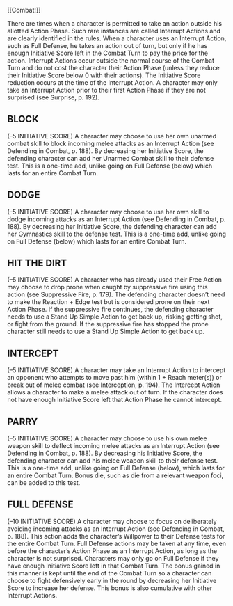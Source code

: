 [[Combat!]]

There are times when a character is permitted to take an action outside his allotted Action Phase. Such rare instances are called Interrupt Actions and are clearly
identified in the rules. When a character uses an Interrupt Action, such as Full Defense, he takes an action out of turn, but only if he has enough Initiative Score left in the Combat Turn to pay the price for the action. Interrupt Actions occur outside the normal course of the Combat Turn and do not cost the character their Action Phase (unless they reduce their Initiative Score below 0 with their actions). The Initiative Score reduction occurs at the time of the Interrupt Action. A character may only take an Interrupt Action prior to their first Action Phase if they are not surprised (see Surprise, p. 192).

## BLOCK
(–5 INITIATIVE SCORE)
A character may choose to use her own unarmed combat skill to block incoming melee attacks as an Interrupt Action (see Defending in Combat, p. 188). By decreasing her Initiative Score, the defending character can add her Unarmed Combat skill to their defense test.
This is a one-time add, unlike going on Full Defense (below) which lasts for an entire Combat Turn.

## DODGE
(–5 INITIATIVE SCORE)
A character may choose to use her own skill to dodge incoming attacks as an Interrupt Action (see Defending in Combat, p. 188). By decreasing her Initiative Score, the defending character can add her Gymnastics skill to the defense test. This is a one-time add, unlike going on Full Defense (below) which lasts for an entire Combat Turn.

## HIT THE DIRT
(–5 INITIATIVE SCORE)
A character who has already used their Free Action may choose to drop prone when caught by suppressive fire using this action (see Suppressive Fire, p. 179). The defending character doesn’t need to make the Reaction + Edge test but is considered prone on their next Action Phase. If the suppressive fire continues, the defending character needs to use a Stand Up Simple Action to get back up, risking getting shot, or fight from the ground. If the suppressive fire has stopped the prone character still needs to use a Stand Up Simple Action to get back up.

## INTERCEPT
(–5 INITIATIVE SCORE)
A character may take an Interrupt Action to intercept an opponent who attempts to move past him (within 1 + Reach meter(s)) or break out of melee combat (see Interception, p. 194). The Intercept Action allows a character to make a melee attack out of turn. If the character does not have enough Initiative Score left that Action Phase he cannot intercept.

## PARRY
(–5 INITIATIVE SCORE)
A character may choose to use his own melee weapon skill to deflect incoming melee attacks as an Interrupt Action (see Defending in Combat, p. 188). By decreasing his Initiative Score, the defending character can add his melee weapon skill to their defense test. This is a one-time add, unlike going on Full Defense (below), which lasts for an entire Combat Turn. Bonus die, such as die from a relevant weapon foci, can be added to this test.

## FULL DEFENSE
(–10 INITIATIVE SCORE)
A character may choose to focus on deliberately avoiding incoming attacks as an Interrupt Action (see Defending in Combat, p. 188). This action adds the character’s Willpower to their Defense tests for the entire Combat Turn. Full Defense actions may be taken at any time, even before the character’s Action Phase as an Interrupt Action, as long as the character is not surprised. Characters may only go on Full Defense if they have enough Initiative Score left in that Combat Turn. The bonus gained in this manner is kept until the end of the Combat Turn so a character can choose to fight defensively early in the round by decreasing her Initiative Score to increase her defense. This bonus is also cumulative with other Interrupt Actions.